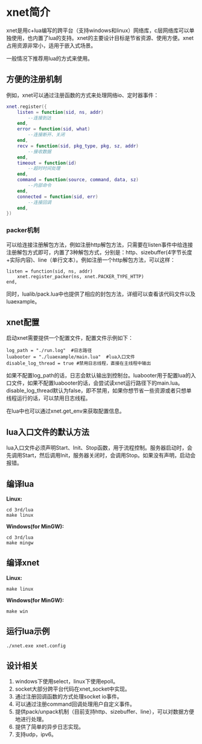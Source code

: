 # xnet简介
xnet是用c+lua编写的跨平台（支持windows和linux）网络库，c层网络库可以单独使用，也内置了lua的支持。xnet的主要设计目标是节省资源、使用方便。xnet占用资源非常小，适用于嵌入式场景。

一般情况下推荐用lua的方式来使用。

## 方便的注册机制
例如，xnet可以通过注册函数的方式来处理网络io、定时器事件：

```lua
xnet.register({
	listen = function(sid, ns, addr)
		--连接到达
	end,
	error = function(sid, what)
		--连接断开、关闭
	end,
	recv = function(sid, pkg_type, pkg, sz, addr)
		--接收数据
	end,
	timeout = function(id)
		--超时时间处理
	end,
	command = function(source, command, data, sz)
		--内部命令
	end,
	connected = function(sid, err)
		--连接回调
	end,
})
```

### packer机制

可以给连接注册解包方法，例如注册http解包方法，只需要在listen事件中给连接注册解包方式即可，内置了3种解包方式，分别是：http、sizebuffer(4字节长度+实际内容)、line（单行文本）。例如注册一个http解包方法，可以这样：
```
listen = function(sid, ns, addr)
	xnet.register_packer(ns, xnet.PACKER_TYPE_HTTP)
end,
```
同时，lualib/pack.lua中也提供了相应的封包方法，详细可以查看该代码文件以及luaexample。

## xnet配置
启动xnet需要提供一个配置文件，配置文件示例如下：
```
log_path = "./run.log"  #日志路径
luabooter = "./luaexample/main.lua"  #lua入口文件
disable_log_thread = true #禁用日志线程，直接在主线程中输出
```

如果不配置log_path的话，日志会默认输出到控制台。luabooter用于配置lua的入口文件，如果不配置luabooter的话，会尝试读xnet运行路径下的main.lua。disable_log_thread默认为false，即不禁用，如果你想节省一些资源或者只想单线程运行的话，可以禁用日志线程。

在lua中也可以通过xnet.get_env来获取配置信息。

## lua入口文件的默认方法
lua入口文件必须声明Start、Init、Stop函数，用于流程控制。服务器启动时，会先调用Start，然后调用Init，服务器关闭时，会调用Stop。如果没有声明，启动会报错。

## 编译lua
**Linux:**

```shell
cd 3rd/lua
make linux
```

**Windows(for MinGW):**

```shell
cd 3rd/lua
make mingw
```

## 编译xnet
**Linux:**

```shell
make linux
```

**Windows(for MinGW):**

```shell
make win
```

## 运行lua示例

```shell
./xnet.exe xnet.config
```

## 设计相关
1. windows下使用select，linux下使用epoll。
2. socket大部分跨平台代码在xnet_socket中实现。
3. 通过注册回调函数的方式处理socket io事件。
4. 可以通过注册command回调处理用户自定义事件。
5. 提供pack/unpack机制（目前支持http、sizebuffer、line），可以对数据方便地进行处理。
6. 提供了简单的异步日志实现。
7. 支持udp，ipv6。